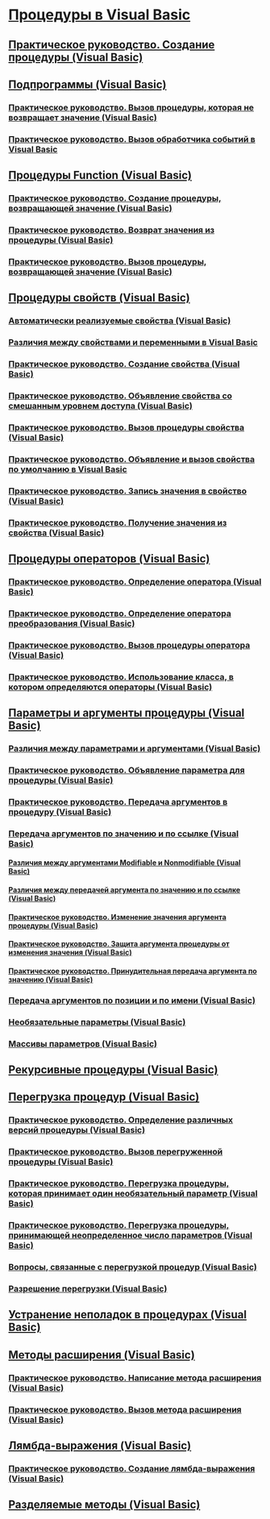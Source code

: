 # [Процедуры в Visual Basic](index.md)
## [Практическое руководство. Создание процедуры (Visual Basic)](how-to-create-a-procedure.md)
## [Подпрограммы (Visual Basic)](sub-procedures.md)
### [Практическое руководство. Вызов процедуры, которая не возвращает значение (Visual Basic)](how-to-call-a-procedure-that-does-not-return-a-value.md)
### [Практическое руководство. Вызов обработчика событий в Visual Basic](how-to-call-an-event-handler.md)
## [Процедуры Function (Visual Basic)](function-procedures.md)
### [Практическое руководство. Создание процедуры, возвращающей значение (Visual Basic)](how-to-create-a-procedure-that-returns-a-value.md)
### [Практическое руководство. Возврат значения из процедуры (Visual Basic)](how-to-return-a-value-from-a-procedure.md)
### [Практическое руководство. Вызов процедуры, возвращающей значение (Visual Basic)](how-to-call-a-procedure-that-returns-a-value.md)
## [Процедуры свойств (Visual Basic)](property-procedures.md)
### [Автоматически реализуемые свойства (Visual Basic)](auto-implemented-properties.md)
### [Различия между свойствами и переменными в Visual Basic](differences-between-properties-and-variables.md)
### [Практическое руководство. Создание свойства (Visual Basic)](how-to-create-a-property.md)
### [Практическое руководство. Объявление свойства со смешанным уровнем доступа (Visual Basic)](how-to-declare-a-property-with-mixed-access-levels.md)
### [Практическое руководство. Вызов процедуры свойства (Visual Basic)](how-to-call-a-property-procedure.md)
### [Практическое руководство. Объявление и вызов свойства по умолчанию в Visual Basic](how-to-declare-and-call-a-default-property.md)
### [Практическое руководство. Запись значения в свойство (Visual Basic)](how-to-put-a-value-in-a-property.md)
### [Практическое руководство. Получение значения из свойства (Visual Basic)](how-to-get-a-value-from-a-property.md)
## [Процедуры операторов (Visual Basic)](operator-procedures.md)
### [Практическое руководство. Определение оператора (Visual Basic)](how-to-define-an-operator.md)
### [Практическое руководство. Определение оператора преобразования (Visual Basic)](how-to-define-a-conversion-operator.md)
### [Практическое руководство. Вызов процедуры оператора (Visual Basic)](how-to-call-an-operator-procedure.md)
### [Практическое руководство. Использование класса, в котором определяются операторы (Visual Basic)](how-to-use-a-class-that-defines-operators.md)
## [Параметры и аргументы процедуры (Visual Basic)](procedure-parameters-and-arguments.md)
### [Различия между параметрами и аргументами (Visual Basic)](differences-between-parameters-and-arguments.md)
### [Практическое руководство. Объявление параметра для процедуры (Visual Basic)](how-to-define-a-parameter-for-a-procedure.md)
### [Практическое руководство. Передача аргументов в процедуру (Visual Basic)](how-to-pass-arguments-to-a-procedure.md)
### [Передача аргументов по значению и по ссылке (Visual Basic)](passing-arguments-by-value-and-by-reference.md)
#### [Различия между аргументами Modifiable и Nonmodifiable (Visual Basic)](differences-between-modifiable-and-nonmodifiable-arguments.md)
#### [Различия между передачей аргумента по значению и по ссылке (Visual Basic)](differences-between-passing-an-argument-by-value-and-by-reference.md)
#### [Практическое руководство. Изменение значения аргумента процедуры (Visual Basic)](how-to-change-the-value-of-a-procedure-argument.md)
#### [Практическое руководство. Защита аргумента процедуры от изменения значения (Visual Basic)](how-to-protect-a-procedure-argument-against-value-changes.md)
#### [Практическое руководство. Принудительная передача аргумента по значению (Visual Basic)](how-to-force-an-argument-to-be-passed-by-value.md)
### [Передача аргументов по позиции и по имени (Visual Basic)](passing-arguments-by-position-and-by-name.md)
### [Необязательные параметры (Visual Basic)](optional-parameters.md)
### [Массивы параметров (Visual Basic)](parameter-arrays.md)
## [Рекурсивные процедуры (Visual Basic)](recursive-procedures.md)
## [Перегрузка процедур (Visual Basic)](procedure-overloading.md)
### [Практическое руководство. Определение различных версий процедуры (Visual Basic)](how-to-define-multiple-versions-of-a-procedure.md)
### [Практическое руководство. Вызов перегруженной процедуры (Visual Basic)](how-to-call-an-overloaded-procedure.md)
### [Практическое руководство. Перегрузка процедуры, которая принимает один необязательный параметр (Visual Basic)](how-to-overload-a-procedure-that-takes-optional-parameters.md)
### [Практическое руководство. Перегрузка процедуры, принимающей неопределенное число параметров (Visual Basic)](how-to-overload-a-procedure-that-takes-an-indefinite-number-of-parameters.md)
### [Вопросы, связанные с перегрузкой процедур (Visual Basic)](considerations-in-overloading-procedures.md)
### [Разрешение перегрузки (Visual Basic)](overload-resolution.md)
## [Устранение неполадок в процедурах (Visual Basic)](troubleshooting-procedures.md)
## [Методы расширения (Visual Basic)](extension-methods.md)
### [Практическое руководство. Написание метода расширения (Visual Basic)](how-to-write-an-extension-method.md)
### [Практическое руководство. Вызов метода расширения (Visual Basic)](how-to-call-an-extension-method.md)
## [Лямбда-выражения (Visual Basic)](lambda-expressions.md)
### [Практическое руководство. Создание лямбда-выражения (Visual Basic)](how-to-create-a-lambda-expression.md)
## [Разделяемые методы (Visual Basic)](partial-methods.md)
